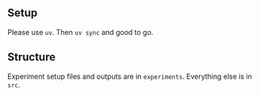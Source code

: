 ## Setup

Please use `uv`. Then `uv sync` and good to go.

## Structure

Experiment setup files and outputs are in `experiments`. Everything else is in `src`. 